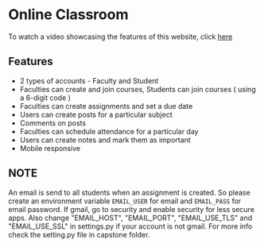 # Online Classroom

To watch a video showcasing the features of this website, click [here](https://youtu.be/ZoIO-Ewe1AM)

## Features
* 2 types of accounts - Faculty and Student
* Faculties can create and join courses, Students can join courses ( using a 6-digit code )
* Faculties can create assignments and set a due date
* Users can create posts for a particular subject
* Comments on posts
* Faculties can schedule attendance for a particular day
* Users can create notes and mark them as important
* Mobile responsive

## NOTE
An email is send to all students when an assignment is created. So please create an environment variable `EMAIL_USER` for email and `EMAIL_PASS` for email password. If gmail, go to security and enable security for less secure apps. Also change "EMAIL_HOST", "EMAIL_PORT", "EMAIL_USE_TLS" and "EMAIL_USE_SSL" in settings.py if your account is not gmail. For more info check the setting.py file in capstone folder.
